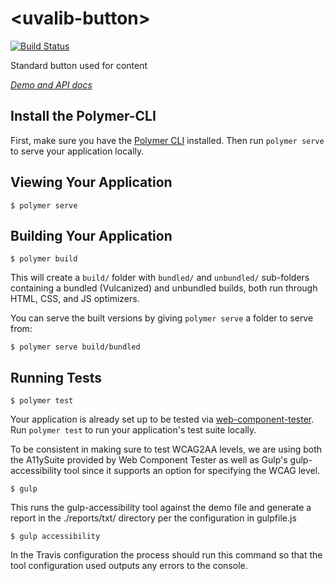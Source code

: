 # \<uvalib-button\>
[![Build Status](https://travis-ci.org/uvalib-components/uvalib-button.svg?branch=master)](https://travis-ci.org/uvalib-components/uvalib-button)

Standard button used for content

_[Demo and API docs](https://uvalib-components.github.io/uvalib-button)_

## Install the Polymer-CLI

First, make sure you have the [Polymer CLI](https://www.npmjs.com/package/polymer-cli) installed. Then run `polymer serve` to serve your application locally.

## Viewing Your Application

```
$ polymer serve
```

## Building Your Application

```
$ polymer build
```

This will create a `build/` folder with `bundled/` and `unbundled/` sub-folders
containing a bundled (Vulcanized) and unbundled builds, both run through HTML,
CSS, and JS optimizers.

You can serve the built versions by giving `polymer serve` a folder to serve
from:

```
$ polymer serve build/bundled
```

## Running Tests

```
$ polymer test
```

Your application is already set up to be tested via [web-component-tester](https://github.com/Polymer/web-component-tester). Run `polymer test` to run your application's test suite locally.

To be consistent in making sure to test WCAG2AA levels, we are using both the A11ySuite provided by Web Component Tester as well as Gulp's gulp-accessibility tool since it supports an option for specifying the WCAG level.

```
$ gulp
```

This runs the gulp-accessibility tool against the demo file and generate a report in the ./reports/txt/ directory per the configuration in gulpfile.js

```
$ gulp accessibility
```

In the Travis configuration the process should run this command so that the tool configuration used outputs any errors to the console.
